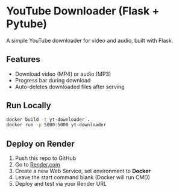 # YouTube Downloader (Flask + Pytube)

A simple YouTube downloader for video and audio, built with Flask.

## Features

- Download video (MP4) or audio (MP3)
- Progress bar during download
- Auto-deletes downloaded files after serving

## Run Locally

```bash
docker build -t yt-downloader .
docker run -p 5000:5000 yt-downloader
```

## Deploy on Render

1. Push this repo to GitHub
2. Go to [Render.com](https://render.com)
3. Create a new Web Service, set environment to **Docker**
4. Leave the start command blank (Docker will run CMD)
5. Deploy and test via your Render URL